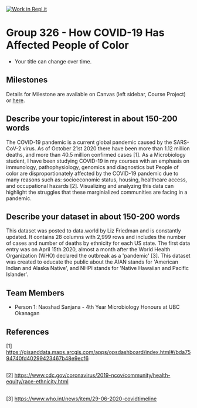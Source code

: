 [![Work in Repl.it](https://classroom.github.com/assets/work-in-replit-14baed9a392b3a25080506f3b7b6d57f295ec2978f6f33ec97e36a161684cbe9.svg)](https://classroom.github.com/online_ide?assignment_repo_id=311541&assignment_repo_type=GroupAssignmentRepo)
# Group 326 - How COVID-19 Has Affected People of Color

- Your title can change over time.

## Milestones

Details for Milestone are available on Canvas (left sidebar, Course Project) or [here](https://firas.moosvi.com/courses/data301/project/milestone01.html).

## Describe your topic/interest in about 150-200 words

The COVID-19 pandemic is a current global pandemic caused by the SARS-CoV-2 virus. As of October 21st 2020 there have been more than 1.12 million deaths, and more than 40.5 million confirmed cases [1]. As a Microbiology student, I have been studying COVID-19 in my courses with an emphasis on immunology, pathophysiology, genomics and diagnostics but   People of color are disproportionately affected by the COVID-19 pandemic due to many reasons such as: socioeconomic status, housing, healthcare access, and occupational hazards [2]. Visualizing and analyzing this data can highlight the struggles that these marginialized communities are facing in a pandemic. 

## Describe your dataset in about 150-200 words

This dataset was posted to data.world by Liz Friedman and is constantly updated. It contains 28 columns with 2,999 rows and includes the number of cases and number of deaths by ethnicity for each US state. The first data entry was on April 15th 2020, almost a month after the World Health Organization (WHO) declared the outbreak as a 'pandemic' [3]. This dataset was created to educate the public about the AIAN stands for 'American Indian and Alaska Native', and NHPI stands for 'Native Hawaiian and Pacific Islander'.  

## Team Members

- Person 1: Naoshad Sanjana - 4th Year Microbiology Honours at UBC Okanagan 

## References

[1] https://gisanddata.maps.arcgis.com/apps/opsdashboard/index.html#/bda7594740fd40299423467b48e9ecf6
##
[2] https://www.cdc.gov/coronavirus/2019-ncov/community/health-equity/race-ethnicity.html
##
[3] https://www.who.int/news/item/29-06-2020-covidtimeline
